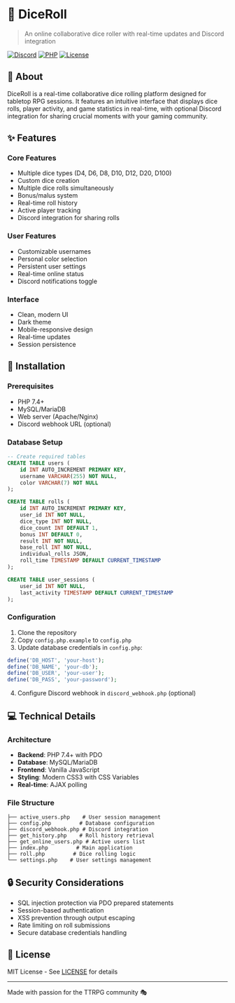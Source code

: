 # 🎲 DiceRoll
> An online collaborative dice roller with real-time updates and Discord integration

[![Discord](https://img.shields.io/badge/Discord-Integration-7289DA)](https://discord.com)
[![PHP](https://img.shields.io/badge/PHP-7.4+-777BB4)](https://php.net)
[![License](https://img.shields.io/badge/License-MIT-green.svg)](LICENSE)

## 📖 About
DiceRoll is a real-time collaborative dice rolling platform designed for tabletop RPG sessions. It features an intuitive interface that displays dice rolls, player activity, and game statistics in real-time, with optional Discord integration for sharing crucial moments with your gaming community.

## ✨ Features

### Core Features
- Multiple dice types (D4, D6, D8, D10, D12, D20, D100)
- Custom dice creation
- Multiple dice rolls simultaneously
- Bonus/malus system
- Real-time roll history
- Active player tracking
- Discord integration for sharing rolls

### User Features
- Customizable usernames
- Personal color selection
- Persistent user settings
- Real-time online status
- Discord notifications toggle

### Interface
- Clean, modern UI
- Dark theme
- Mobile-responsive design
- Real-time updates
- Session persistence

## 🚀 Installation

### Prerequisites
- PHP 7.4+
- MySQL/MariaDB
- Web server (Apache/Nginx)
- Discord webhook URL (optional)

### Database Setup
```sql
-- Create required tables
CREATE TABLE users (
    id INT AUTO_INCREMENT PRIMARY KEY,
    username VARCHAR(255) NOT NULL,
    color VARCHAR(7) NOT NULL
);

CREATE TABLE rolls (
    id INT AUTO_INCREMENT PRIMARY KEY,
    user_id INT NOT NULL,
    dice_type INT NOT NULL,
    dice_count INT DEFAULT 1,
    bonus INT DEFAULT 0,
    result INT NOT NULL,
    base_roll INT NOT NULL,
    individual_rolls JSON,
    roll_time TIMESTAMP DEFAULT CURRENT_TIMESTAMP
);

CREATE TABLE user_sessions (
    user_id INT NOT NULL,
    last_activity TIMESTAMP DEFAULT CURRENT_TIMESTAMP
);
```

### Configuration
1. Clone the repository
2. Copy `config.php.example` to `config.php`
3. Update database credentials in `config.php`:
```php
define('DB_HOST', 'your-host');
define('DB_NAME', 'your-db');
define('DB_USER', 'your-user');
define('DB_PASS', 'your-password');
```
4. Configure Discord webhook in `discord_webhook.php` (optional)

## 💻 Technical Details

### Architecture
- **Backend**: PHP 7.4+ with PDO
- **Database**: MySQL/MariaDB
- **Frontend**: Vanilla JavaScript
- **Styling**: Modern CSS3 with CSS Variables
- **Real-time**: AJAX polling

### File Structure
```
├── active_users.php    # User session management
├── config.php         # Database configuration
├── discord_webhook.php # Discord integration
├── get_history.php    # Roll history retrieval
├── get_online_users.php # Active users list
├── index.php         # Main application
├── roll.php         # Dice rolling logic
└── settings.php    # User settings management
```

## 🔒 Security Considerations
- SQL injection protection via PDO prepared statements
- Session-based authentication
- XSS prevention through output escaping
- Rate limiting on roll submissions
- Secure database credentials handling

## 📝 License
MIT License - See [LICENSE](LICENSE) for details

---
Made with passion for the TTRPG community 🎭

